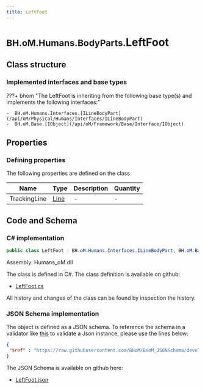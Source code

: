 ```yaml
---
title: LeftFoot
---
```


# <small>BH.oM.Humans.BodyParts.</small>**LeftFoot**



## Class structure

### Implemented interfaces and base types

???+ bhom "The LeftFoot is inheriting from the following base type(s) and implements the following interfaces:"

    -  BH.oM.Humans.Interfaces.[ILineBodyPart](/api/oM/Physical/Humans/Interfaces/ILineBodyPart)
    -  BH.oM.Base.[IObject](/api/oM/Framework/Base/Interface/IObject)


## Properties



### Defining properties

The following properties are defined on the class

| Name             | Type             | Description      | Quantity         |
|------------------|------------------|------------------|------------------|
| TrackingLine | [Line](/api/oM/Dimensional/Geometry/Curve/Line) | - | - |


## Code and Schema

### C# implementation

``` C# title="C#"
public class LeftFoot : BH.oM.Humans.Interfaces.ILineBodyPart, BH.oM.Base.IObject
```

Assembly: Humans_oM.dll

The class is defined in C#. The class definition is available on github:

- [LeftFoot.cs](https://github.com/BHoM/BHoM/blob/develop/Humans_oM/BodyParts\LeftFoot.cs)

All history and changes of the class can be found by inspection the history.
### JSON Schema implementation

The object is defined as a JSON schema. To reference the schema in a validator like [this](https://www.jsonschemavalidator.net/) to validate a Json instance, please use the lines below:

``` json title="JSON Schema"
{
 "$ref" : "https://raw.githubusercontent.com/BHoM/BHoM_JSONSchema/develop/Humans_oM/BodyParts/LeftFoot.json"
}
```

The JSON Schema is available on github here:

- [LeftFoot.json](https://github.com/BHoM/BHoM_JSONSchema/blob/develop/Humans_oM/BodyParts/LeftFoot.json)

